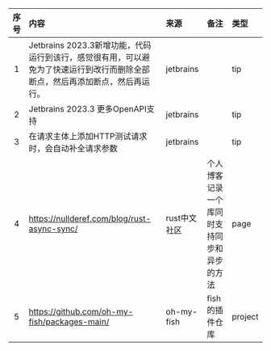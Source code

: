 | 序号 | 内容                                                                     | 来源        | 备注                    | 类型   |
|:--:|:-----------------------------------------------------------------------|:----------|:----------------------|:-----|
| 1  | Jetbrains 2023.3新增功能，代码运行到该行，感觉很有用，可以避免为了快速运行到改行而删除全部断点，然后再添加断点，然后再运行。 | jetbrains |                       | tip  |
| 2  | Jetbrains 2023.3 更多OpenAPI支持                                           | jetbrains |                       | tip  |
| 3  | 在请求主体上添加HTTP测试请求时，会自动补全请求参数                                            | jetbrains |                       | tip  |
| 4  | https://nullderef.com/blog/rust-async-sync/                            | rust中文社区  | 个人博客记录一个库同时支持同步和异步的方法 | page |
|5| https://github.com/oh-my-fish/packages-main/ | oh-my-fish | fish的插件仓库 | project |
